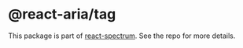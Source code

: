 # @react-aria/tag

This package is part of [react-spectrum](https://github.com/watheia/rsp-kit). See the repo for more details.
